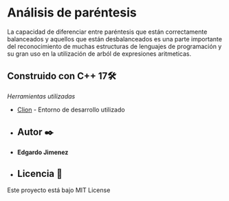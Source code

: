 # Análisis de paréntesis
La capacidad de diferenciar entre paréntesis que están correctamente balanceados y aquellos que están desbalanceados es una parte importante del reconocimiento de muchas estructuras de lenguajes de programación y su gran uso en la utilización de arból de expresiones aritmeticas.
## Construido con C++ 17🛠️

_Herramientas utilizadas_

* [Clion](https://www.jetbrains.com/es-es/clion/) - Entorno de desarrollo utilizado
* ## Autor ✒️


* **Edgardo Jimenez** 
* ## Licencia 📄

Este proyecto está bajo MIT License 

